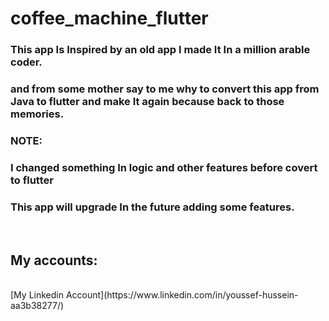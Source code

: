 # coffee_machine_flutter

### This app Is Inspired by an old app I made It In a million arable coder.
### and from some mother say to me why to convert this app from Java to flutter and make It again because back to those memories.
### NOTE:
### I changed something In logic and other features before covert to flutter
### This app will upgrade In the future adding some features.
<br>

## My accounts:
<br>
[My Linkedin Account](https://www.linkedin.com/in/youssef-hussein-aa3b38277/)
<br>

